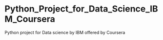 # Python_Project_for_Data_Science_IBM_Coursera
Python project for Data science by IBM offered by Coursera
